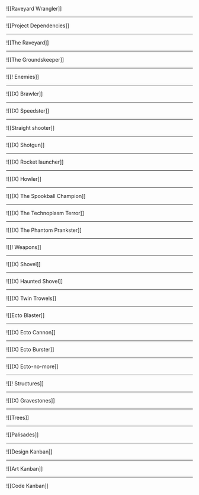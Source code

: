 ![[Raveyard Wrangler]]

---

![[Project Dependencies]]

---

![[The Raveyard]]

---

![[The Groundskeeper]]

---

![[! Enemies]]

---

![[(X) Brawler]]

---

![[(X) Speedster]]

---

![[Straight shooter]]

---

![[(X) Shotgun]]

---

![[(X) Rocket launcher]]

---

![[(X) Howler]]

---

![[(X) The Spookball Champion]]

---

![[(X) The Technoplasm Terror]]

---

![[(X) The Phantom Prankster]]

---

![[! Weapons]]

---

![[(X) Shovel]]

---

![[(X) Haunted Shovel]]

---

![[(X) Twin Trowels]]

---

![[Ecto Blaster]]

---

![[(X) Ecto Cannon]]

---

![[(X) Ecto Burster]]

---

![[(X) Ecto-no-more]]

---

![[! Structures]]

---

![[(X) Gravestones]]

---

![[Trees]]

---

![[Palisades]]

---

![[Design Kanban]]

---

![[Art Kanban]]

---

![[Code Kanban]]